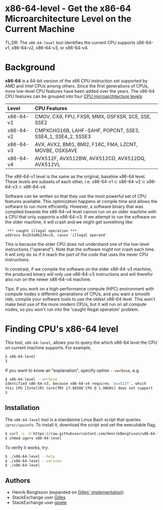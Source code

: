 # x86-64-level - Get the x86-64 Microarchitecture Level on the Current Machine

TL;DR: The `x86-64-level` tool identifies the current CPU supports
x86-64-v1, x86-64-v2, x86-64-v3, or x86-64-v4.


# Background

**x86-64** is a 64-bit version of the x86 CPU instruction set
supported by AMD and Intel CPUs among others.  Since the first
generations of CPUs, more low-level CPU features have been added over
the years.  The x86-64 CPU features can be grouped into four [CPU
microarchitecture levels]:

| Level     | CPU Features
|:----------|:---------------------------------------------------
| x86-64-v1 | CMOV, CX8, FPU, FXSR, MMX, OSFXSR, SCE, SSE, SSE2
| x86-64-v2 | CMPXCHG16B, LAHF-SAHF, POPCNT, SSE3, SSE4\_1, SSE4\_2, SSSE3
| x86-64-v3 | AVX, AVX2, BMI1, BMI2, F16C, FMA, LZCNT, MOVBE, OSXSAVE
| x86-64-v4 | AVX512F, AVX512BW, AVX512CD, AVX512DQ, AVX512VL

The x86-64-v1 level is the same as the original, baseline x86-64
level.  These levels are subsets of each other, i.e. x86-64-v1 ⊂
x86-64-v2 ⊂ x86-64-v3 ⊂ x86-64-v4.


Software can be written so that they use the most powerful set of CPU
features available.  This optimization happens at compile time and
allows the software to run more efficiently.  However, a software
binary that was compiled towards the x86-64-v4 level cannot run on an
older machine with a CPU that only supports a x86-64-v3.  If we
attempt to run the software on the older machine, it will crash and we
might get something like:

```
 *** caught illegal operation ***
address 0x2b3a8b234ccd, cause 'illegal operand'
```

This is because the older CPU does not understand one of the low-level
instructions ("operand").  Note that the software might not crash each
time.  It will only do so if it reach the part of the code that uses
the never CPU instructions.

In constrast, if we compile the software on the older x86-64-v3
machine, the produced binary will only use x86-64-v3 instructions and
will therefor also run on the newer x86-64-v4 machine.

Tips: If you work on a high-performance compute (HPC) environment with
compute nodes o different generations of CPUs, and you want a smooth
ride, compile your software tools to use the oldest x86-64 level.
This won't make best use of the more modern CPUs, but it will run on
all compute nodes, so you won't run into the 'caught illegal
operation' problem.


# Finding CPU's x86-64 level

This tool, `x86-64-level`, allows you to query the which x86-64 level
the CPU on current machine supports.  For example,

```sh
$ x86-64-level
3
```

If you want to know an "explanation", specify option `--verbose`, e.g.

```sh
$ x86-64-level --verbose
Identified x86-64-v3, because x86-64-v4 requires 'avx512f', which
this CPU [Intel(R) Core(TM) i7-8650U CPU @ 1.90GHz] does not support
3
```


## Installation

The `x86-64-level` tool is a standalone Linux Bash script that queries
`/proc/cpuinfo`.  To install it, download the script and set the executable flag;

```sh
$ curl -L -O https://raw.githubusercontent.com/HenrikBengtsson/x86-64-level/main/x86-64-level
$ chmod ugo+x x86-64-level
```

To verify it works, try:

```sh
$ ./x86-64-level --help
$ ./x86-64-level --version
$ ./x86-64-level
```


## Authors

* Henrik Bengtsson (expanded on [Gilles' implementation])
* StackExchange user [Gilles]
* StackExchange user [gioele]


[CPU microarchitecture levels]: https://www.wikipedia.org/wiki/X86-64#Microarchitecture_levels
[Gilles' implementation]: https://unix.stackexchange.com/a/631320
[Gilles]: https://stackexchange.com/users/164368/
[gioele]: https://unix.stackexchange.com/users/14861/

